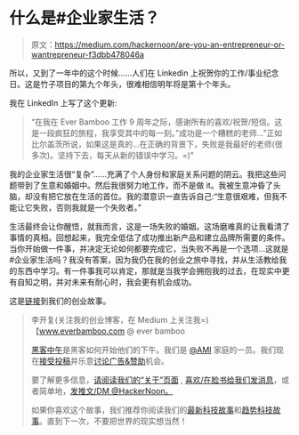 # 什么是#企业家生活？

> 原文：<https://medium.com/hackernoon/are-you-an-entrepreneur-or-wantrepreneur-f3dbb478046a>

所以，又到了一年中的这个时候……人们在 Linkedin 上祝贺你的工作/事业纪念日。这是竹子项目的第九个年头，很难相信明年将是第十个年头。

我在 LinkedIn 上写了这个更新:

> “在我在 Ever Bamboo 工作 9 周年之际，感谢所有的喜欢/祝贺/短信。这是一段疯狂的旅程，我享受其中的每一刻。”成功是一个糟糕的老师…”正如比尔盖茨所说，如果这是真的…在正确的背景下，失败是我最好的老师(很多次)。坚持下去，每天从新的错误中学习。=)"

我的企业家生活很“复杂”……充满了个人身份和家庭关系问题的阴云。我把这些问题带到了生意和婚姻中。然后我很努力地工作，而不是做 it。我被生意冲昏了头脑，却没有把它放在生活的首位。我的潜意识一直告诉自己:“生意很艰难，但我不能让它失败，否则我就是一个失败者。”

生活最终会让你醒悟，就我而言，这是一场失败的婚姻。这场磨难真的让我看清了事情的真相。回想起来，我完全低估了成功推出新产品和建立品牌所需要的条件。当你开始做一件事，并决定无论如何都要完成它，当失败不再是一个选项…这就是#企业家生活吗？我没有答案，因为我仍在我的创业之旅中寻找，并从生活教给我的东西中学习。有一件事我可以肯定，那就是当我学会拥抱我的过去，在现实中更有自知之明，并对未来有耐心时，我会更有机会成功。

这是[链接](http://everbamboo.com/blogs/startup-story)到我们的创业故事。

> 李开复(关注我的创业博客，在 Medium 上关注我=)【www.everbamboo.com @ ever bamboo
> 
> [黑客中午](http://bit.ly/Hackernoon)是黑客如何开始他们的下午。我们是 [@AMI](http://bit.ly/atAMIatAMI) 家庭的一员。我们现在[接受投稿](http://bit.ly/hackernoonsubmission)并乐意[讨论广告&赞助](mailto:partners@amipublications.com)机会。
> 
> 要了解更多信息，[请阅读我们的“关于”页面](https://goo.gl/4ofytp) , [喜欢/在脸书给我们发消息](http://bit.ly/HackernoonFB)，或者简单地，[发推文/DM @HackerNoon。](https://goo.gl/k7XYbx)
> 
> 如果你喜欢这个故事，我们推荐你阅读我们的[最新科技故事](http://bit.ly/hackernoonlatestt)和[趋势科技故事](https://hackernoon.com/trending)。直到下一次，不要把世界的现实想当然！